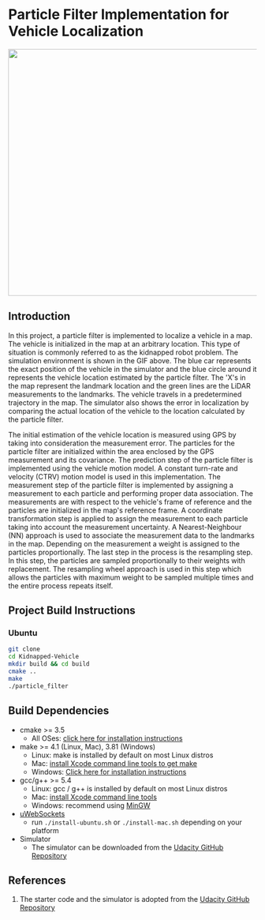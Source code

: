 # Particle Filter Implementation for Vehicle Localization
<img src="media/ParticleFilterGIF.gif" width="700" height="500" />

## Introduction
In this project, a particle filter is implemented to localize a vehicle in a map. The vehicle is initialized in the map at an arbitrary location. This type of situation is commonly referred to as the kidnapped robot problem. The simulation environment is shown in the GIF above. The blue car represents the exact position of the vehicle in the simulator and the blue circle around it represents the vehicle location estimated by the particle filter. The 'X's in the map represent the landmark location and the green lines are the LiDAR measurements to the landmarks. The vehicle travels in a predetermined trajectory in the map. The simulator also shows the error in localization by comparing the actual location of the vehicle to the location calculated by the particle filter.

The initial estimation of the vehicle location is measured using GPS by taking into consideration the measurement error. The particles for the particle filter are initialized within the area enclosed by the GPS measurement and its covariance. The prediction step of the particle filter is implemented using the vehicle motion model. A constant turn-rate and velocity (CTRV) motion model is used in this implementation. The measurement step of the particle filter is implemented by assigning a measurement to each particle and performing proper data association. The measurements are with respect to the vehicle's frame of reference and the particles are initialized in the map's reference frame. A coordinate transformation step is applied to assign the measurement to each particle taking into account the measurement uncertainty. A Nearest-Neighbour (NN) approach is used to associate the measurement data to the landmarks in the map. Depending on the measurement a weight is assigned to the particles proportionally. The last step in the process is the resampling step. In this step, the particles are sampled proportionally to their weights with replacement. The resampling wheel approach is used in this step which allows the particles with maximum weight to be sampled multiple times and the entire process repeats itself.
## Project Build Instructions
### Ubuntu
```bash
git clone
cd Kidnapped-Vehicle
mkdir build && cd build
cmake ..
make
./particle_filter
```
## Build Dependencies
* cmake >= 3.5
  * All OSes: [click here for installation instructions](https://cmake.org/install/)
* make >= 4.1 (Linux, Mac), 3.81 (Windows)
  * Linux: make is installed by default on most Linux distros
  * Mac: [install Xcode command line tools to get make](https://developer.apple.com/xcode/features/)
  * Windows: [Click here for installation instructions](http://gnuwin32.sourceforge.net/packages/make.htm)
* gcc/g++ >= 5.4
  * Linux: gcc / g++ is installed by default on most Linux distros
  * Mac: [install Xcode command line tools](https://developer.apple.com/xcode/features/)
  * Windows: recommend using [MinGW](http://www.mingw.org/)
* [uWebSockets](https://github.com/uWebSockets/uWebSockets)
  * run `./install-ubuntu.sh` or `./install-mac.sh` depending on your platform
* Simulator
  * The simulator can be downloaded from the [Udacity GitHub Repository](https://github.com/udacity/self-driving-car-sim/releases)

## References
1. The starter code and the simulator is adopted from the [Udacity GitHub Repository](https://github.com/udacity/CarND-Kidnapped-Vehicle-Project)

